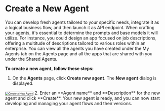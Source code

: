 # Create a New Agent

You can develop fresh agents tailored to your specific needs, integrate it as a logical business flow, and then launch it as API endpoint. When crafting your agents, it's essential to determine the prompts and base models it will utilize. For instance, you could design an app focused on job descriptions, offering a multitude of descriptions tailored to various roles within an enterprise. You can view all the agents you have created under the My Agents tab on the Agents page and all the apps that are shared with you under the Shared Agents.

**To create a new agent, follow these steps**:

1. On the **Agents** page, click **Create new agent**. The **New agent** dialog is displayed.  
<img src="../images/create-a-new-agent.png" alt="Create a New Agent" title="Create a New Agent" style="border: 1px solid gray; zoom:60%;">
2. Enter an **Agent name** and **Description** for the new agent and click **Create**. Your new agent is ready, and you can now start developing and managing your agent flows and their versions.